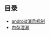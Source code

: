 ## 目录

- [android消息机制](https://github.com/wangjiapu/Conclusion/blob/master/Android/android%E6%B6%88%E6%81%AF%E6%9C%BA%E5%88%B6.md)
- [内存泄漏](https://github.com/wangjiapu/Conclusion/blob/master/Android/android%E6%B6%88%E6%81%AF%E6%9C%BA%E5%88%B6.md)
